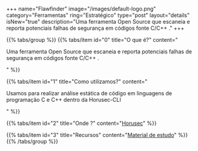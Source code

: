 +++
name="Flawfinder"
image="/images/default-logo.png"
category="Ferramentas"
ring="Estratégico"
type="post"
layout="details"
isNew="true"
description="Uma ferramenta Open Source que escaneia e reporta potenciais falhas de segurança em códigos fonte C/C++ ."
+++

{{% tabs/group %}}
  {{% tabs/item id="0" title="O que é?" content="<p>Uma ferramenta Open Source que escaneia e reporta potenciais falhas de segurança em códigos fonte C/C++ .</p>" %}}
  
  {{% tabs/item id="1" title="Como utilizamos?" content="<p>Usamos para realizar análise estática de código em linguagens de programação C e C++ dentro da Horusec-CLI</p>" %}}
  
  {{% tabs/item id="2" title="Onde ?" content="<a href='https://horusec.io/' target='_blank'>Horusec</a>" %}}

  {{% tabs/item id="3" title="Recursos" content="<a href='https://github.com/david-a-wheeler/flawfinder' target='_blank'>Material de estudo</a>" %}}
{{% /tabs/group %}}